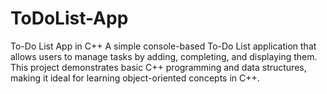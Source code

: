 # ToDoList-App
 To-Do List App in C++  A simple console-based To-Do List application that allows users to manage tasks by adding, completing, and displaying them. This project demonstrates basic C++ programming and data structures, making it ideal for learning object-oriented concepts in C++.
